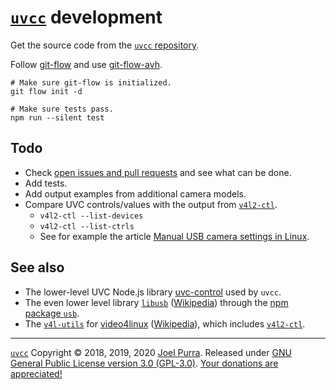 # [`uvcc`](https://joelpurra.com/projects/uvcc/) development

Get the source code from the [`uvcc` repository](https://github.com/joelpurra/uvcc).

Follow [git-flow](https://danielkummer.github.io/git-flow-cheatsheet/) and use [git-flow-avh](https://github.com/petervanderdoes/gitflow-avh).

```shell
# Make sure git-flow is initialized.
git flow init -d

# Make sure tests pass.
npm run --silent test
```

## Todo

- Check [open issues and pull requests](https://github.com/joelpurra/uvcc/issues?q=is%3Aopen) and see what can be done.
- Add tests.
- Add output examples from additional camera models.
- Compare UVC controls/values with the output from [`v4l2-ctl`](https://www.mankier.com/1/v4l2-ctl).
  - `v4l2-ctl --list-devices`
  - `v4l2-ctl --list-ctrls`
  - See for example the article [Manual USB camera settings in Linux](http://kurokesu.com/main/2016/01/16/manual-usb-camera-settings-in-linux/).

## See also

- The lower-level UVC Node.js library [uvc-control](https://github.com/makenai/node-uvc-control) used by `uvcc`.
- The even lower level library [`libusb`](http://libusb.info/) ([Wikipedia](https://en.wikipedia.org/wiki/Libusb)) through the [npm package `usb`](https://www.npmjs.com/package/usb).
- The [`v4l-utils`](https://linuxtv.org/wiki/index.php/V4l-utils) for [video4linux](https://www.linuxtv.org) ([Wikipedia](https://en.wikipedia.org/wiki/Video4Linux)), which includes [`v4l2-ctl`](https://www.mankier.com/1/v4l2-ctl).

---

[`uvcc`](https://joelpurra.com/projects/uvcc/) Copyright &copy; 2018, 2019, 2020 [Joel Purra](https://joelpurra.com/). Released under [GNU General Public License version 3.0 (GPL-3.0)](https://www.gnu.org/licenses/gpl.html). [Your donations are appreciated!](https://joelpurra.com/donate/)
